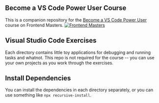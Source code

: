 ## Become a VS Code Power User Course

This is a companion repository for the [Become a VS Code Power User](https://frontendmasters.com/courses/vs-code-v2/) course on Frontend Masters.
[![Frontend Masters](https://static.frontendmasters.com/assets/brand/logos/full.png)](https://frontendmasters.com/courses/vs-code-v2/)

## Visual Studio Code Exercises

Each directory contains little toy applications for debugging and running tasks and whatnot. This repo is not required for the course -- you can use your own projects as you work through the exercises.

## Install Dependencies

You can install the dependencies in each directory separately, or you can use something like `npx recursive-install`.
